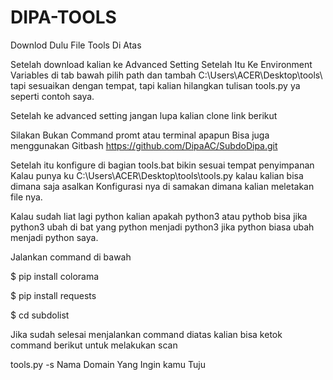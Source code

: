 # DIPA-TOOLS
Downlod Dulu File Tools Di Atas

Setelah download kalian ke Advanced Setting Setelah Itu Ke Environment Variables di tab bawah pilih path dan tambah 
C:\Users\ACER\Desktop\tools\ tapi sesuaikan dengan tempat, tapi kalian hilangkan tulisan tools.py ya seperti contoh saya.

Setelah ke advanced setting jangan lupa
kalian clone link berikut

Silakan Bukan Command promt atau terminal apapun
Bisa juga menggunakan Gitbash
https://github.com/DipaAC/SubdoDipa.git

Setelah itu konfigure di bagian tools.bat bikin sesuai tempat penyimpanan 
Kalau punya ku C:\Users\ACER\Desktop\tools\tools.py kalau kalian bisa dimana saja asalkan
Konfigurasi nya di samakan dimana kalian meletakan file nya.

Kalau sudah liat lagi python kalian apakah python3 atau pythob bisa jika python3 ubah di bat yang python menjadi
python3 jika python biasa ubah menjadi python saya.

Jalankan command di bawah

$ pip install colorama

$ pip install requests

$ cd subdolist

Jika sudah selesai menjalankan command diatas
kalian bisa ketok command berikut untuk melakukan scan

tools.py -s Nama Domain Yang Ingin kamu Tuju
